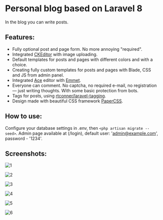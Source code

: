 # Personal blog based on Laravel 8

In the blog you can write posts.

## Features:
- Fully optional post and page form. No more annoying "required".
- Integrated [CKEditor](https://ckeditor.com/ckeditor-4/) with image uploading.
- Default templates for posts and pages with different colors and with a choice.
- Creating fully custom templates for posts and pages with Blade, CSS and JS from admin panel.
- Integrated [Ace](https://ace.c9.io) editor with [Emmet](https://emmet.io).
- Everyone can comment. No captcha, no required e-mail, no registration — just writing thoughts. With some basic protection from bots.
- Tags for posts, using [rtconner/laravel-tagging](https://github.com/rtconner/laravel-tagging).
- Design made with beautiful CSS framework [PaperCSS](https://www.getpapercss.com).

## How to use:

Configure your database settings in .env, then `<php artisan migrate --seed>`. Admin page available at (/login), default user: 'admin@example.com', password - '1234'.

## Screenshots:

![1](https://user-images.githubusercontent.com/43377214/109390974-81ee3900-7936-11eb-90fc-d198f7ec4ea5.png)

![2](https://user-images.githubusercontent.com/43377214/109390975-831f6600-7936-11eb-8451-2ed843aab5d8.png)

![3](https://user-images.githubusercontent.com/43377214/109390976-831f6600-7936-11eb-9747-9a35a922b3da.png)

![4](https://user-images.githubusercontent.com/43377214/109390977-83b7fc80-7936-11eb-90d3-3d779ad671bf.png)

![5](https://user-images.githubusercontent.com/43377214/109390979-83b7fc80-7936-11eb-8e8c-326d8fb4a19e.PNG)

![6](https://user-images.githubusercontent.com/43377214/109390980-84509300-7936-11eb-9b7f-5f2055ccd0e6.png)